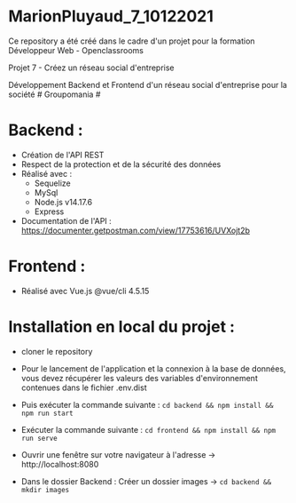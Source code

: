 # MarionPluyaud_7_10122021

Ce repository a été créé dans le cadre d'un projet pour la formation Développeur Web - Openclassrooms

Projet 7 - Créez un réseau social d'entreprise

Développement Backend et Frontend d'un réseau social d'entreprise pour la société # Groupomania #

# Backend :
- Création de l'API REST
- Respect de la protection et de la sécurité des données
- Réalisé avec : 
    - Sequelize
    - MySql
    - Node.js v14.17.6
    - Express
- Documentation de l'API :  https://documenter.getpostman.com/view/17753616/UVXojt2b

# Frontend :
- Réalisé avec Vue.js @vue/cli 4.5.15

# Installation en local du projet : 
- cloner le repository

- Pour le lancement de l'application et la connexion à la base de données, vous devez récupérer les valeurs des variables d'environnement contenues dans le fichier .env.dist

- Puis exécuter la commande suivante : `cd backend && npm install && npm run start`

- Exécuter la commande suivante : `cd frontend && npm install && npm run serve`

- Ouvrir une fenêtre sur votre navigateur à l'adresse -> http://localhost:8080
    

- Dans le dossier Backend : Créer un dossier images -> `cd backend && mkdir images`


